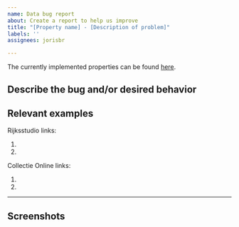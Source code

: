 ```yaml
---
name: Data bug report
about: Create a report to help us improve
title: "[Property name] - [Description of problem]"
labels: ''
assignees: jorisbr

---
```


The currently implemented properties can be found [here](https://github.com/Q42/Rijksmuseum.CollectieOnline.SparqlBook.Issue.Tracking/blob/main/properties.md).

## Describe the bug and/or desired behavior

## Relevant examples

Rijksstudio links:

1.
2.

Collectie Online links:

1.
2.

---
## Screenshots

